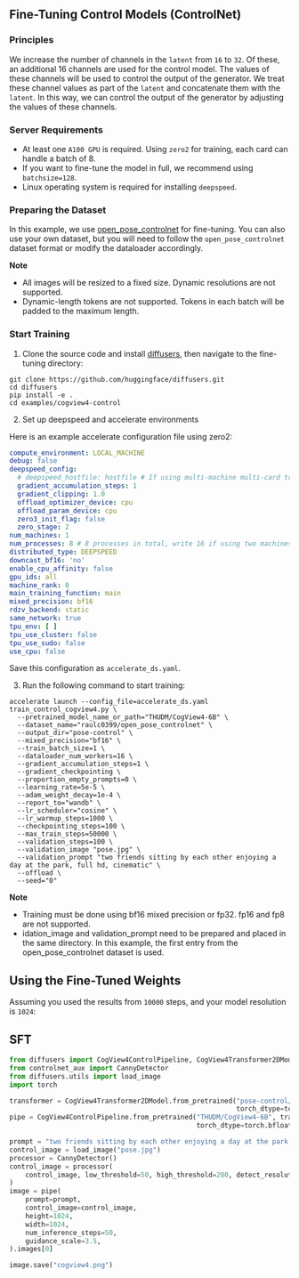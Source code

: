 ## Fine-Tuning Control Models (ControlNet)

### Principles

We increase the number of channels in the `latent` from `16` to `32`. Of these, an additional 16 channels are used for
the control model. The values of these channels will be used to control the output of the generator. We treat these
channel values as part of the `latent` and concatenate them with the `latent`. In this way, we can control the output of
the generator by adjusting the values of these channels.

### Server Requirements

- At least one `A100 GPU` is required. Using `zero2` for training, each card can handle a batch of 8.
- If you want to fine-tune the model in full, we recommend using `batchsize=128`.
- Linux operating system is required for installing `deepspeed`.

### Preparing the Dataset

In this example, we use [open_pose_controlnet](https://huggingface.co/datasets/raulc0399/open_pose_controlnet) for
fine-tuning.
You can also use your own dataset, but you will need to follow the `open_pose_controlnet` dataset format or modify the
dataloader accordingly.

**Note**

+ All images will be resized to a fixed size. Dynamic resolutions are not supported.
+ Dynamic-length tokens are not supported. Tokens in each batch will be padded to the maximum length.

### Start Training

1. Clone the source code and install [diffusers](https://github.com/huggingface/diffusers), then navigate to the
   fine-tuning directory:

```shell
git clone https://github.com/huggingface/diffusers.git
cd diffusers
pip install -e .
cd examples/cogview4-control
```

2. Set up deepspeed and accelerate environments

Here is an example accelerate configuration file using zero2:

```yaml
compute_environment: LOCAL_MACHINE
debug: false
deepspeed_config:
  # deepspeed_hostfile: hostfile # If using multi-machine multi-card training, prepare the hostfile configuration
  gradient_accumulation_steps: 1
  gradient_clipping: 1.0
  offload_optimizer_device: cpu
  offload_param_device: cpu
  zero3_init_flag: false
  zero_stage: 2
num_machines: 1
num_processes: 8 # 8 processes in total, write 16 if using two machines
distributed_type: DEEPSPEED
downcast_bf16: 'no'
enable_cpu_affinity: false
gpu_ids: all
machine_rank: 0
main_training_function: main
mixed_precision: bf16
rdzv_backend: static
same_network: true
tpu_env: [ ]
tpu_use_cluster: false
tpu_use_sudo: false
use_cpu: false
```

Save this configuration as `accelerate_ds.yaml`.

3. Run the following command to start training:

```shell
accelerate launch --config_file=accelerate_ds.yaml train_control_cogview4.py \
  --pretrained_model_name_or_path="THUDM/CogView4-6B" \
  --dataset_name="raulc0399/open_pose_controlnet" \
  --output_dir="pose-control" \
  --mixed_precision="bf16" \
  --train_batch_size=1 \
  --dataloader_num_workers=16 \
  --gradient_accumulation_steps=1 \
  --gradient_checkpointing \
  --proportion_empty_prompts=0 \
  --learning_rate=5e-5 \
  --adam_weight_decay=1e-4 \
  --report_to="wandb" \
  --lr_scheduler="cosine" \
  --lr_warmup_steps=1000 \
  --checkpointing_steps=100 \
  --max_train_steps=50000 \
  --validation_steps=100 \
  --validation_image "pose.jpg" \
  --validation_prompt "two friends sitting by each other enjoying a day at the park, full hd, cinematic" \
  --offload \
  --seed="0"
```

**Note**

- Training must be done using bf16 mixed precision or fp32. fp16 and fp8 are not supported.
- idation_image and validation_prompt need to be prepared and placed in the same directory. In this example, the first
  entry from the open_pose_controlnet dataset is used.

## Using the Fine-Tuned Weights

Assuming you used the results from `10000` steps, and your model resolution is `1024`:

## SFT

```python
from diffusers import CogView4ControlPipeline, CogView4Transformer2DModel
from controlnet_aux import CannyDetector
from diffusers.utils import load_image
import torch

transformer = CogView4Transformer2DModel.from_pretrained("pose-control/checkpoint-10000/transformer",
                                                         torch_dtype=torch.bfloat16).to("cuda:0")
pipe = CogView4ControlPipeline.from_pretrained("THUDM/CogView4-6B", transformer=transformer,
                                               torch_dtype=torch.bfloat16).to("cuda:0")

prompt = "two friends sitting by each other enjoying a day at the park, full hd, cinematic"
control_image = load_image("pose.jpg")
processor = CannyDetector()
control_image = processor(
    control_image, low_threshold=50, high_threshold=200, detect_resolution=1024, image_resolution=1024
)
image = pipe(
    prompt=prompt,
    control_image=control_image,
    height=1024,
    width=1024,
    num_inference_steps=50,
    guidance_scale=3.5,
).images[0]

image.save("cogview4.png")
```
